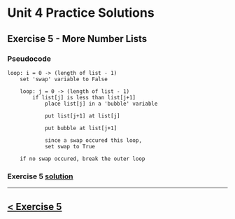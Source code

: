 # Unit 4 Practice Solutions

## **Exercise 5 - More Number Lists**

### Pseudocode

    loop: i = 0 -> (length of list - 1)
        set 'swap' variable to False

        loop: j = 0 -> (length of list - 1)
            if list[j] is less than list[j+1]
                place list[j] in a 'bubble' variable

                put list[j+1] at list[j]

                put bubble at list[j+1]

                since a swap occured this loop,
                set swap to True

        if no swap occured, break the outer loop

### Exercise 5 [solution](./exercise_5_solution.md)

---

## [< Exercise 5](../exercise_5.md)